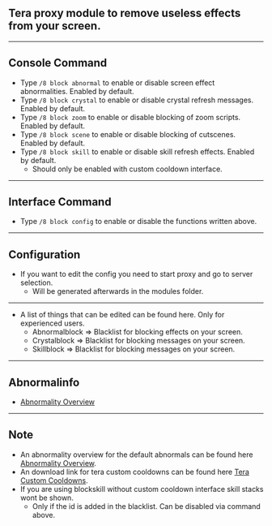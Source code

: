 ## Tera proxy module to remove useless effects from your screen.

---

## Console Command
- Type `/8 block abnormal` to enable or disable screen effect abnormalities. Enabled by default.
- Type `/8 block crystal` to enable or disable crystal refresh messages. Enabled by default.
- Type `/8 block zoom` to enable or disable blocking of zoom scripts. Enabled by default.
- Type `/8 block scene` to enable or disable blocking of cutscenes. Enabled by default.
- Type `/8 block skill` to enable or disable skill refresh effects. Enabled by default.
    - Should only be enabled with custom cooldown interface.

---

## Interface Command
- Type `/8 block config` to enable or disable the functions written above.

---

## Configuration
- If you want to edit the config you need to start proxy and go to server selection.
    - Will be generated afterwards in the modules folder.

---

- A list of things that can be edited can be found here. Only for experienced users.
    - Abnormalblock => Blacklist for blocking effects on your screen.
    - Crystalblock => Blacklist for blocking messages on your screen.
    - Skillblock => Blacklist for blocking messages on your screen.

---

## Abnormalinfo
- [Abnormality Overview](https://github.com/neowutran/TeraDpsMeterData/tree/master/hotdot)

---

## Note
- An abnormality overview for the default abnormals can be found here [Abnormality Overview](https://github.com/Tera-Shiraneko/monitor-control/tree/master/Abnormalities).
- An download link for tera custom cooldowns can be found here [Tera Custom Cooldowns](https://github.com/Foglio1024/Tera-custom-cooldowns/releases).
- If you are using blockskill without custom cooldown interface skill stacks wont be shown.
    - Only if the id is added in the blacklist. Can be disabled via command above.
